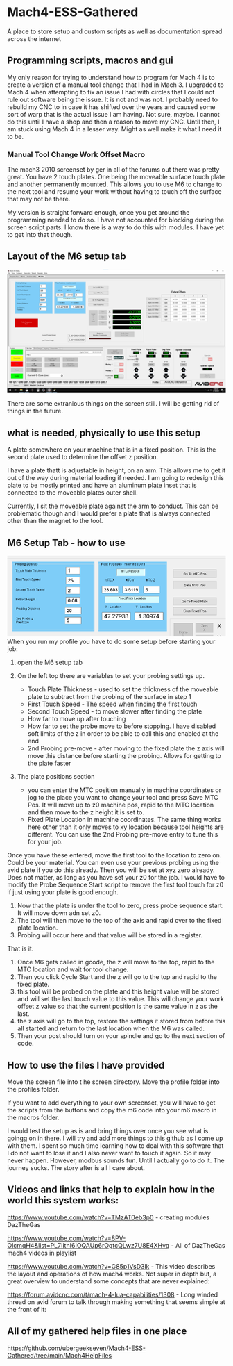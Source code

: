 # Mach4-ESS-Gathered
A place to store setup and custom scripts as well as documentation spread across the internet

## Programming scripts, macros and gui

My only reason for trying to understand how to program for Mach 4 is to create a version of a manual tool change that I had in Mach 3.
I upgraded to Mach 4 when attempting to fix an issue I had with circles that I could not rule out software being the issue. It is not and was not. I probably need to rebuild my CNC to in case it has shifted over the years and caused some sort of warp that is the actual issue I am having. Not sure, maybe. I cannot do this until I have a shop and then a reason to move my CNC. Until then, I am stuck using Mach 4 in a lesser way. Might as well make it what I need it to be.

### Manual Tool Change Work Offset Macro
The mach3 2010 screenset by ger in all of the forums out there was pretty great. You have 2 touch plates. One being the moveable surface touch plate and another permanently mounted. This allows you to use M6 to change to the next tool and resume your work without having to touch off the surface that may not be there.

My version is straight forward enough, once you get around the programming needed to do so. I have not accounted for blocking during the screen script parts. I know there is a way to do this with modules. I have yet to get into that though.

## Layout of the M6 setup tab
![alt text](https://github.com/ubergeekseven/Mach4-ESS-Gathered/blob/main/M6Files/Annotation%202023-02-18%20093639.png)

There are some extranious things on the screen still. I will be getting rid of things in the future. 
## what is needed, physically to use this setup
A plate somewhere on your machine that is in a fixed position. This is the second plate used to determine the offset z position.

I have a plate thatt is adjustable in height, on an arm. This allows me to get it out of the way during material loading if needed.
I am going to redesign this plate to be mostly printed and have an aluminum plate inset that is connected to the moveable plates outer shell. 

Currently, I sit the moveable plate against the arm to conduct. This can be problematic though and I would prefer a plate that is always connected other than the magnet to the tool.

## M6 Setup Tab - how to use
![alt text](https://github.com/ubergeekseven/Mach4-ESS-Gathered/blob/main/M6Files/Input.png)
When you run my profile you have to do some setup before starting your job:
1) open the M6 setup tab
2) On the left top there are variables to set your probing settings up. 
   - Touch Plate Thickness - used to set the thickness of the moveable plate to subtract from the probing of the surface in step 1
   - First Touch Speed - The speed when finding the first touch 
   - Second Touch Speed - to move slower after finding the plate
   - How far to move up after touching
   - How far to set the probe move to before stopping. I have disabled soft limits of the z in order to be able to call this and enabled at the end
   - 2nd Probing pre-move - after moving to the fixed plate the z axis will move this distance before starting the probing. Allows for getting to the plate faster
   
3) The plate positions section
   - you can enter the MTC position manually in machine coordinates or jog to the place you want to change your tool and press Save MTC Pos. It will move up to z0 machine pos, rapid to the MTC location and then move to the z height it is set to.
   - Fixed Plate Location in machine coordinates. The same thing works here other than it only moves to xy location because tool heights are different. You can use the 2nd Probing pre-move entry to tune this for your job.

Once you have these entered, move the first tool to the location to zero on. Could be your material. You can even use your previous probing using the avid plate if you do this already. Then you will be set at xyz zero already. Does not matter, as long as you have set your z0 for the job. I would have to modify the Probe Sequence Start script to remove the first tool touch for z0 if just using your plate is good enough.

1) Now that the plate is under the tool to zero, press probe sequence start. It will move down adn set z0.
2) The tool will then move to the top of the axis and rapid over to the fixed plate location.
3) Probing will occur here and that value will be stored in a register.

That is it. 
1) Once M6 gets called in gcode, the z will move to the top, rapid to the MTC location and wait for tool change. 
2) Then you click Cycle Start and the z will go to the top and rapid to the fixed plate.
3) this tool will be probed on the plate and this height value will be stored and will set the last touch value to this value. This will change your work offset z value so that the current position is the same value in z as the last. 
4) the z axis will go to the top, restore the settings it stored from before this all started and return to the last location when the M6 was called.
5) Then your post should turn on your spindle and go to the next section of code. 

         
## How to use the files I have provided
Move the screen file into t he screen directory.
Move the profile folder into the profiles folder.

If you want to add everything to your own screenset, you will have to get the scripts from the buttons and copy the m6 code into your m6 macro in the macros folder. 

I would test the setup as is and bring things over once you see what is goingg on in there. I will try and add more things to this github as I come up with them. I spent so much time learning how to deal with this software that I do not want to lose it and I also never want to touch it again. So it may never happen. However, modbus sounds fun. Until I actually go to do it. The journey sucks. The story after is all I care about.



## Videos and links that help to explain how in the world this system works:

https://www.youtube.com/watch?v=TMzAT0eb3p0 - creating modules DazTheGas

https://www.youtube.com/watch?v=8PV-OlcmqH4&list=PL7IitnI6IOQAUp6rOgtcQLwz7U8E4XHvq - All of DazTheGas mach4 videos in playlist 

https://www.youtube.com/watch?v=G85p1VsD3lk - This video describes the layout and operations of how mach4 works. Not super in depth but, a great overview to understand some concepts that are never explained:



https://forum.avidcnc.com/t/mach-4-lua-capabilities/1308 - Long winded thread on avid forum to talk through making something that seems simple at the front of it:


## All of my gathered help files in one place

https://github.com/ubergeekseven/Mach4-ESS-Gathered/tree/main/Mach4HelpFiles


